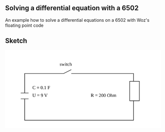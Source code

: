 ## Solving a differential equation with a 6502
An example how to solve a differential equations on a 6502 with Woz's floating point code

## Sketch
<img src="img/circuit.svg?sanitize=true">
